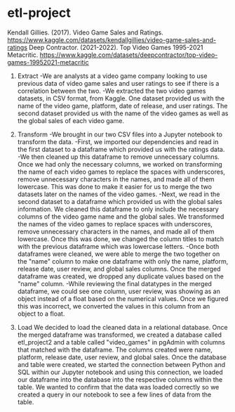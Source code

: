 # etl-project

Kendall Gillies. (2017). Video Game Sales and Ratings. https://www.kaggle.com/datasets/kendallgillies/video-game-sales-and-ratings
Deep Contractor. (2021-2022). Top Video Games 1995-2021 Metacritic. https://www.kaggle.com/datasets/deepcontractor/top-video-games-19952021-metacritic

1. Extract
-We are analysts at a video game company looking to use previous data of video game sales and user ratings to see if there is a correlation between the two.
-We extracted the two video games datasets, in CSV format, from Kaggle. One dataset provided us with the name of the video game, platform, date of release, and user ratings. The second dataset provided us with the name of the video games as well as the global sales of each video game.

2. Transform
-We brought in our two CSV files into a Jupyter notebook to transform the data.
-First, we imported our dependencies and read in the first dataset to a dataframe which provided us with the ratings data.
-We then cleaned up this dataframe to remove unnecessary columns. Once we had only the necessary columns, we worked on transforming the name of each video games to replace the spaces with underscores, remove unnecessary characters in the names, and made all of them lowercase. This was done to make it easier for us to merge the two datasets later on the names of the video games.
-Next, we read in the second dataset to a dataframe which provided us with the global sales information. We cleaned this dataframe to only include the necessary columns of the video game name and the global sales. We transformed the names of the video games to replace spaces with underscores, remove unnecessary characters in the names, and made all of them lowercase. Once this was done, we changed the column titles to match with the previous dataframe which was lowercase letters.
-Once both dataframes were cleaned, we were able to merge the two together on the "name" column to make one dataframe with only the name, platform, release date, user review, and global sales columns. Once the merged dataframe was created, we dropped any duplicate values based on the "name" column.
-While reviewing the final datatypes in the merged dataframe, we could see one column, user review, was showing as an object instead of a float based on the numerical values. Once we figured this was incorrect, we converted the values in this column from an object to a float.

3. Load
We decided to load the cleaned data in a relational database. Once the merged dataframe was transformed, we created a database called etl_project2 and a table called "video_games" in pgAdmin with columns that matched with the dataframe. The columns created were name, platform, release date, user review, and global sales. Once the database and table were created, we started the connection between Python and SQL within our Jupyter notebook and using this connection, we loaded our dataframe into the database into the respective columns within the table. We wanted to confirm that the data was loaded correctly so we created a query in our notebook to see a few lines of data from the table.
